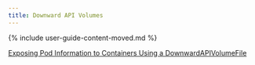 ```yaml
---
title: Downward API Volumes
---
```


{% include user-guide-content-moved.md %}

[Exposing Pod Information to Containers Using a DownwardAPIVolumeFile](/docs/tasks/configure-pod-container/downward-api-volume-expose-pod-information/)
